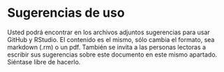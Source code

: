 # Sugerencias de uso
Usted podrá encontrar en los archivos adjuntos sugerencias para usar GitHub y RStudio. El contenido es el mismo, sólo cambia el formato, sea markdown (.rm) o un pdf.
También se invita a las personas lectoras a escribir sus sugerencias sobre este documento en este mismo apartado. Siéntase libre de hacerlo.
